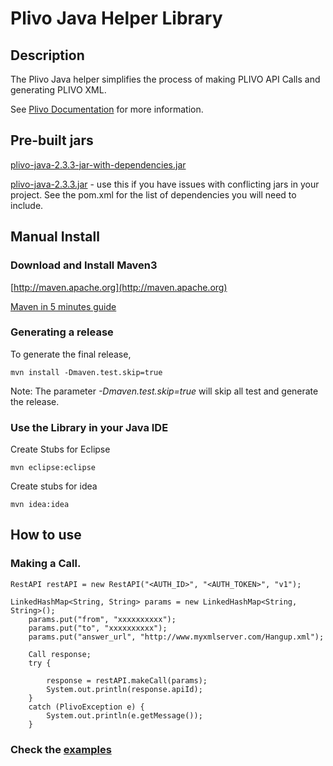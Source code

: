 Plivo Java Helper Library
=========================

Description
-----------

The Plivo Java helper simplifies the process of making PLIVO API Calls and generating PLIVO XML.

See [Plivo Documentation](http://www.plivo.com/docs/) for more information.



Pre-built jars
--------------

[plivo-java-2.3.3-jar-with-dependencies.jar](https://s3-us-west-1.amazonaws.com/helpers.plivo.com/java/plivo-java-2.3.3-jar-with-dependencies.jar)

[plivo-java-2.3.3.jar](https://s3-us-west-1.amazonaws.com/helpers.plivo.com/java/plivo-java-2.3.3.jar) - use this if you have issues with conflicting jars in your project. See the pom.xml for the list of dependencies you will need to include.


Manual Install
------------

### Download and Install Maven3 


[http://maven.apache.org](http://maven.apache.org)

[Maven in 5 minutes guide](http://maven.apache.org/guides/getting-started/maven-in-five-minutes.html)


### Generating a release

To generate the final release,
  
	mvn install -Dmaven.test.skip=true

Note: The parameter *-Dmaven.test.skip=true* will skip all test and generate the release.
	
### Use the Library in your Java IDE

Create Stubs for Eclipse

	mvn eclipse:eclipse

Create stubs for idea

	mvn idea:idea


How to use
----------

### Making a Call.
	RestAPI restAPI = new RestAPI("<AUTH_ID>", "<AUTH_TOKEN>", "v1");

  	LinkedHashMap<String, String> params = new LinkedHashMap<String, String>();
		params.put("from", "xxxxxxxxxx");
		params.put("to", "xxxxxxxxxx");
		params.put("answer_url", "http://www.myxmlserver.com/Hangup.xml");

		Call response;
		try {

			response = restAPI.makeCall(params);
			System.out.println(response.apiId);
		} 
		catch (PlivoException e) {
			System.out.println(e.getMessage());
		}
 
### Check the [examples](https://github.com/plivo/plivo-examples-java)
